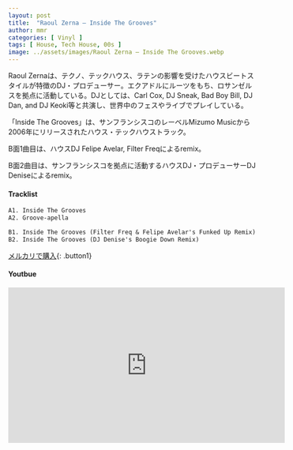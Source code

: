 ```yaml
---
layout: post
title:  "Raoul Zerna – Inside The Grooves"
author: mmr
categories: [ Vinyl ]
tags: [ House, Tech House, 00s ]
image: ../assets/images/Raoul Zerna – Inside The Grooves.webp
---
```


Raoul Zernaは、テクノ、テックハウス、ラテンの影響を受けたハウスビートスタイルが特徴のDJ・プロデューサー。エクアドルにルーツをもち、ロサンゼルスを拠点に活動している。DJとしては、Carl Cox, DJ Sneak, Bad Boy Bill, DJ Dan, and DJ Keoki等と共演し、世界中のフェスやライブでプレイしている。

「Inside The Grooves」は、サンフランシスコのレーベルMizumo Musicから2006年にリリースされたハウス・テックハウストラック。

B面1曲目は、ハウスDJ  Felipe Avelar, Filter Freqによるremix。

B面2曲目は、サンフランシスコを拠点に活動するハウスDJ・プロデューサーDJ Deniseによるremix。


#### Tracklist
```md
A1. Inside The Grooves
A2. Groove-apella

B1. Inside The Grooves (Filter Freq & Felipe Avelar's Funked Up Remix)
B2. Inside The Grooves (DJ Denise's Boogie Down Remix)
```

[メルカリで購入](https://jp.mercari.com/item/m36234005752?afid=6142608987){: .button1}

#### Youtbue
<iframe width="560" height="315" src="https://www.youtube.com/embed/5FiD4dwAe84?si=M1E3nB_pKzpPl3w3" title="YouTube video player" frameborder="0" allow="accelerometer; autoplay; clipboard-write; encrypted-media; gyroscope; picture-in-picture; web-share" referrerpolicy="strict-origin-when-cross-origin" allowfullscreen></iframe>